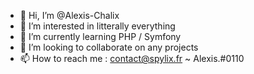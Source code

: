 - 👋 Hi, I’m @Alexis-Chalix
- 👀 I’m interested in litterally everything
- 🌱 I’m currently learning PHP / Symfony
- 💞️ I’m looking to collaborate on any projects
- 📫 How to reach me : contact@spylix.fr ~ Alexis.#0110
